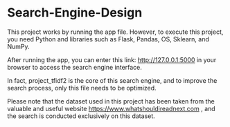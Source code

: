 # Search-Engine-Design
This project works by running the app file. 
However, to execute this project, you need Python and libraries such as Flask, Pandas, OS, Sklearn, and NumPy.

After running the app, you can enter this link: http://127.0.0.1:5000 in your browser 
to access the search engine interface.

In fact, project_tfidf2 is the core of this search engine, 
and to improve the search process, only this file needs to be optimized.

Please note that the dataset used in this project has been taken from the valuable and useful 
website https://www.whatshouldireadnext.com , and the search is conducted exclusively on this dataset.
